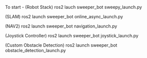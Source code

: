 To start -
(Robot Stack) ros2 lauch sweeper_bot sweepy_launch.py

(SLAM) ros2 launch sweeper_bot online_async_launch.py

(NAV2) ros2 launch sweeper_bot navigation_launch.py

(Joystick Controller) ros2 launch sweeper_bot joystick_launch.py

(Custom Obstacle Detection) ros2 launch sweeper_bot obstacle_detection_launch.py

